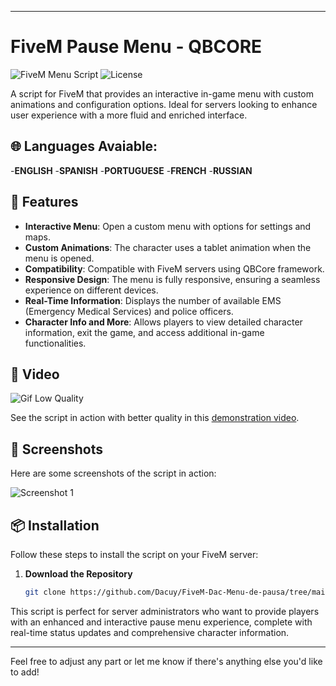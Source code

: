 
---

# FiveM Pause Menu - QBCORE

![FiveM Menu Script](https://img.shields.io/badge/version-2.1.0-brightgreen) ![License](https://img.shields.io/badge/license-MIT-blue)

A script for FiveM that provides an interactive in-game menu with custom animations and configuration options. Ideal for servers looking to enhance user experience with a more fluid and enriched interface.

## 🌐 Languages Avaiable:
-**ENGLISH**
-**SPANISH**
-**PORTUGUESE**
-**FRENCH**
-**RUSSIAN**


## 🚀 Features

- **Interactive Menu**: Open a custom menu with options for settings and maps.
- **Custom Animations**: The character uses a tablet animation when the menu is opened.
- **Compatibility**: Compatible with FiveM servers using QBCore framework.
- **Responsive Design**: The menu is fully responsive, ensuring a seamless experience on different devices.
- **Real-Time Information**: Displays the number of available EMS (Emergency Medical Services) and police officers.
- **Character Info and More**: Allows players to view detailed character information, exit the game, and access additional in-game functionalities.

## 🎥 Video

![Gif Low Quality](https://github.com/Dacuy/QB-Core-Dac-Pause-Menu/blob/main/nui/ui/assets/dacpausemenu2.0.gif)

See the script in action with better quality in this [demonstration video](https://youtu.be/hqTu5igBQCg).

## 📸 Screenshots

Here are some screenshots of the script in action:

![Screenshot 1](https://github.com/Dacuy/QB-Core-Dac-Pause-Menu/blob/main/nui/ui/assets/screenShot.png)

## 📦 Installation

Follow these steps to install the script on your FiveM server:

1. **Download the Repository**

   ```bash
   git clone https://github.com/Dacuy/FiveM-Dac-Menu-de-pausa/tree/main
   ```

This script is perfect for server administrators who want to provide players with an enhanced and interactive pause menu experience, complete with real-time status updates and comprehensive character information.

---

Feel free to adjust any part or let me know if there's anything else you'd like to add!
